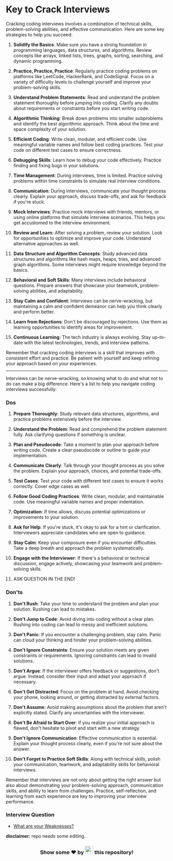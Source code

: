 # Key to Crack Interviews

<!-- The goal of this repo is to helping students succeed in coding interviews -->

Cracking coding interviews involves a combination of technical skills, problem-solving abilities, and effective communication. Here are some key strategies to help you succeed:

1. **Solidify the Basics**: Make sure you have a strong foundation in programming languages, data structures, and algorithms. Review concepts like arrays, linked lists, trees, graphs, sorting, searching, and dynamic programming.

1. **Practice, Practice, Practice**: Regularly practice coding problems on platforms like LeetCode, HackerRank, and CodeSignal. Focus on a variety of difficulty levels to challenge yourself and improve your problem-solving skills.

1. **Understand Problem Statements**: Read and understand the problem statement thoroughly before jumping into coding. Clarify any doubts about requirements or constraints before you start writing code.

1. **Algorithmic Thinking**: Break down problems into smaller subproblems and identify the best algorithmic approach. Think about the time and space complexity of your solution.

1. **Efficient Coding**: Write clean, modular, and efficient code. Use meaningful variable names and follow best coding practices. Test your code on different test cases to ensure correctness.

1. **Debugging Skills**: Learn how to debug your code effectively. Practice finding and fixing bugs in your solutions.

1. **Time Management**: During interviews, time is limited. Practice solving problems within time constraints to simulate real interview conditions.

1. **Communication**: During interviews, communicate your thought process clearly. Explain your approach, discuss trade-offs, and ask for feedback if you're stuck.

1. **Mock Interviews**: Practice mock interviews with friends, mentors, or using online platforms that simulate interview scenarios. This helps you get accustomed to the interview environment.

1. **Review and Learn**: After solving a problem, review your solution. Look for opportunities to optimize and improve your code. Understand alternative approaches as well.

1. **Data Structure and Algorithm Concepts**: Study advanced data structures and algorithms like hash maps, heaps, tries, and advanced graph algorithms. Some interviews might require knowledge beyond the basics.

1. **Behavioral and Soft Skills**: Many interviews include behavioral questions. Prepare answers that showcase your teamwork, problem-solving abilities, and adaptability.

1. **Stay Calm and Confident**: Interviews can be nerve-wracking, but maintaining a calm and confident demeanor can help you think clearly and perform better.

1. **Learn from Rejections**: Don't be discouraged by rejections. Use them as learning opportunities to identify areas for improvement.

1. **Continuous Learning**: The tech industry is always evolving. Stay up-to-date with the latest technologies, trends, and interview patterns.

Remember that cracking coding interviews is a skill that improves with consistent effort and practice. Be patient with yourself and keep refining your approach based on your experiences.

---

Interviews can be nerve-wracking, so knowing what to do and what not to do can make a big difference. Here's a list to help you navigate coding interviews successfully:

### Dos

1. **Prepare Thoroughly**: Study relevant data structures, algorithms, and practice problems extensively before the interview.

2. **Understand the Problem**: Read and comprehend the problem statement fully. Ask clarifying questions if something is unclear.

3. **Plan and Pseudocode**: Take a moment to plan your approach before writing code. Create a clear pseudocode or outline to guide your implementation.

4. **Communicate Clearly**: Talk through your thought process as you solve the problem. Explain your approach, choices, and potential trade-offs.

5. **Test Cases**: Test your code with different test cases to ensure it works correctly. Cover edge cases as well.

6. **Follow Good Coding Practices**: Write clean, modular, and maintainable code. Use meaningful variable names and proper indentation.

7. **Optimization**: If time allows, discuss potential optimizations or improvements to your solution.

8. **Ask for Help**: If you're stuck, it's okay to ask for a hint or clarification. Interviewers appreciate candidates who are open to guidance.

9. **Stay Calm**: Keep your composure even if you encounter difficulties. Take a deep breath and approach the problem systematically.

10. **Engage with the Interviewer**: If there's a behavioral or technical discussion, engage actively, showcasing your teamwork and problem-solving skills.
11. ASK QUESTION IN THE END!

### Don'ts

1. **Don't Rush**: Take your time to understand the problem and plan your solution. Rushing can lead to mistakes.

2. **Don't Jump to Code**: Avoid diving into coding without a clear plan. Rushing into coding can lead to messy and inefficient solutions.

3. **Don't Panic**: If you encounter a challenging problem, stay calm. Panic can cloud your thinking and hinder your problem-solving abilities.

4. **Don't Ignore Constraints**: Ensure your solution meets any given constraints or requirements. Ignoring constraints can lead to invalid solutions.

5. **Don't Argue**: If the interviewer offers feedback or suggestions, don't argue. Instead, consider their input and adapt your approach if necessary.

6. **Don't Get Distracted**: Focus on the problem at hand. Avoid checking your phone, looking around, or getting distracted by external factors.

7. **Don't Assume**: Avoid making assumptions about the problem that aren't explicitly stated. Clarify any uncertainties with the interviewer.

8. **Don't Be Afraid to Start Over**: If you realize your initial approach is flawed, don't hesitate to pivot and start with a new strategy.

9. **Don't Ignore Communication**: Effective communication is essential. Explain your thought process clearly, even if you're not sure about the answer.

10. **Don't Forget to Practice Soft Skills**: Along with technical skills, polish your communication, teamwork, and adaptability skills for behavioral interviews.

Remember that interviews are not only about getting the right answer but also about demonstrating your problem-solving approach, communication skills, and ability to learn from challenges. Practice, self-reflection, and learning from each experience are key to improving your interview performance.

### Interview Question

- [What are your Weaknesses?](https://youtu.be/rzgNt-exrTc)

**disclaimer:** repo needs some editing.

<h3 align="center">Show some ❤ by <img src="https://imgur.com/o7ncZFp.jpg" height=25px width=25px> this repository!</h3>

